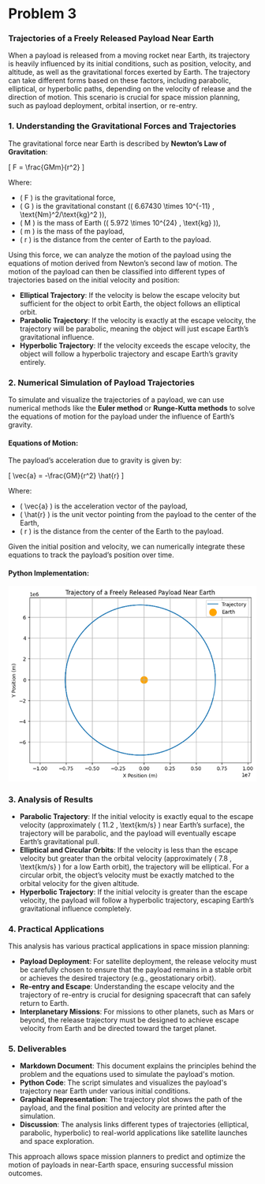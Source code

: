 # Problem 3
### Trajectories of a Freely Released Payload Near Earth

When a payload is released from a moving rocket near Earth, its trajectory is heavily influenced by its initial conditions, such as position, velocity, and altitude, as well as the gravitational forces exerted by Earth. The trajectory can take different forms based on these factors, including parabolic, elliptical, or hyperbolic paths, depending on the velocity of release and the direction of motion. This scenario is crucial for space mission planning, such as payload deployment, orbital insertion, or re-entry.

### 1. **Understanding the Gravitational Forces and Trajectories**

The gravitational force near Earth is described by **Newton’s Law of Gravitation**:

\[
F = \frac{GMm}{r^2}
\]

Where:
- \( F \) is the gravitational force,
- \( G \) is the gravitational constant (\( 6.67430 \times 10^{-11} \, \text{Nm}^2/\text{kg}^2 \)),
- \( M \) is the mass of Earth (\( 5.972 \times 10^{24} \, \text{kg} \)),
- \( m \) is the mass of the payload,
- \( r \) is the distance from the center of Earth to the payload.

Using this force, we can analyze the motion of the payload using the equations of motion derived from Newton’s second law of motion. The motion of the payload can then be classified into different types of trajectories based on the initial velocity and position:

- **Elliptical Trajectory**: If the velocity is below the escape velocity but sufficient for the object to orbit Earth, the object follows an elliptical orbit.
- **Parabolic Trajectory**: If the velocity is exactly at the escape velocity, the trajectory will be parabolic, meaning the object will just escape Earth’s gravitational influence.
- **Hyperbolic Trajectory**: If the velocity exceeds the escape velocity, the object will follow a hyperbolic trajectory and escape Earth’s gravity entirely.

### 2. **Numerical Simulation of Payload Trajectories**

To simulate and visualize the trajectories of a payload, we can use numerical methods like the **Euler method** or **Runge-Kutta methods** to solve the equations of motion for the payload under the influence of Earth’s gravity.

#### Equations of Motion:

The payload’s acceleration due to gravity is given by:

\[
\vec{a} = -\frac{GM}{r^2} \hat{r}
\]

Where:
- \( \vec{a} \) is the acceleration vector of the payload,
- \( \hat{r} \) is the unit vector pointing from the payload to the center of the Earth,
- \( r \) is the distance from the center of the Earth to the payload.

Given the initial position and velocity, we can numerically integrate these equations to track the payload’s position over time.

#### Python Implementation:

![alt text](image-5.png)

### 3. **Analysis of Results**

- **Parabolic Trajectory**: If the initial velocity is exactly equal to the escape velocity (approximately \( 11.2 \, \text{km/s} \) near Earth’s surface), the trajectory will be parabolic, and the payload will eventually escape Earth’s gravitational pull.
- **Elliptical and Circular Orbits**: If the velocity is less than the escape velocity but greater than the orbital velocity (approximately \( 7.8 \, \text{km/s} \) for a low Earth orbit), the trajectory will be elliptical. For a circular orbit, the object’s velocity must be exactly matched to the orbital velocity for the given altitude.
- **Hyperbolic Trajectory**: If the initial velocity is greater than the escape velocity, the payload will follow a hyperbolic trajectory, escaping Earth’s gravitational influence completely.

### 4. **Practical Applications**

This analysis has various practical applications in space mission planning:
- **Payload Deployment**: For satellite deployment, the release velocity must be carefully chosen to ensure that the payload remains in a stable orbit or achieves the desired trajectory (e.g., geostationary orbit).
- **Re-entry and Escape**: Understanding the escape velocity and the trajectory of re-entry is crucial for designing spacecraft that can safely return to Earth.
- **Interplanetary Missions**: For missions to other planets, such as Mars or beyond, the release trajectory must be designed to achieve escape velocity from Earth and be directed toward the target planet.

### 5. **Deliverables**

- **Markdown Document**: This document explains the principles behind the problem and the equations used to simulate the payload's motion.
- **Python Code**: The script simulates and visualizes the payload's trajectory near Earth under various initial conditions.
- **Graphical Representation**: The trajectory plot shows the path of the payload, and the final position and velocity are printed after the simulation.
- **Discussion**: The analysis links different types of trajectories (elliptical, parabolic, hyperbolic) to real-world applications like satellite launches and space exploration.

This approach allows space mission planners to predict and optimize the motion of payloads in near-Earth space, ensuring successful mission outcomes.
